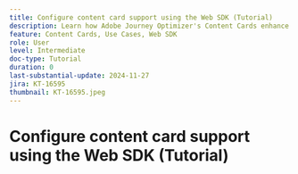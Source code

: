 ```yaml
---
title: Configure content card support using the Web SDK (Tutorial)
description: Learn how Adobe Journey Optimizer's Content Cards enhance engagement with personalized content, covering benefits, implementation, use cases, and tips.
feature: Content Cards, Use Cases, Web SDK
role: User
level: Intermediate
doc-type: Tutorial
duration: 0
last-substantial-update: 2024-11-27
jira: KT-16595
thumbnail: KT-16595.jpeg
---
```


# Configure content card support using the Web SDK (Tutorial)

